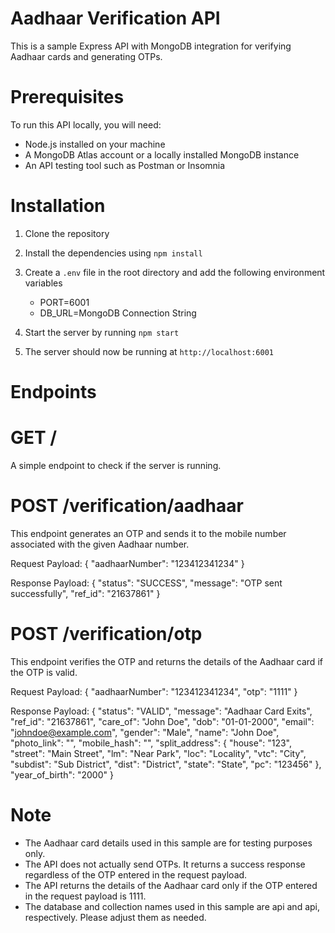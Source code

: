 # Aadhaar Verification API
This is a sample Express API with MongoDB integration for verifying Aadhaar cards and generating OTPs.

# Prerequisites

To run this API locally, you will need:

 - Node.js installed on your machine
 - A MongoDB Atlas account or a locally installed MongoDB instance
 - An API testing tool such as Postman or Insomnia
 
# Installation
  1. Clone the repository
  2. Install the dependencies using `npm install`
  3. Create a `.env` file in the root directory and add the following environment variables
  
     - PORT=6001
     - DB_URL=MongoDB Connection String
  
  4. Start the server by running `npm start`
  5. The server should now be running at `http://localhost:6001`
  
# Endpoints
  # GET /
  A simple endpoint to check if the server is running.

  # POST /verification/aadhaar
  This endpoint generates an OTP and sends it to the mobile number associated with the given Aadhaar number.
  
  Request Payload:
  {
  "aadhaarNumber": "123412341234"
  }
  
  Response Payload:
  {
  "status": "SUCCESS",
  "message": "OTP sent successfully",
  "ref_id": "21637861"
  }
  
  # POST /verification/otp
  This endpoint verifies the OTP and returns the details of the Aadhaar card if the OTP is valid.

  Request Payload:
  {
  "aadhaarNumber": "123412341234",
  "otp": "1111"
  }
  
  Response Payload:
  {
  "status": "VALID",
  "message": "Aadhaar Card Exits",
  "ref_id": "21637861",
  "care_of": "John Doe",
  "dob": "01-01-2000",
  "email": "johndoe@example.com",
  "gender": "Male",
  "name": "John Doe",
  "photo_link": "<Link to Aadhaar card photo>",
  "mobile_hash": "<Hashed Mobile Number>",
  "split_address": {
    "house": "123",
    "street": "Main Street",
    "lm": "Near Park",
    "loc": "Locality",
    "vtc": "City",
    "subdist": "Sub District",
    "dist": "District",
    "state": "State",
    "pc": "123456"
  },
  "year_of_birth": "2000"
  }

# Note
  - The Aadhaar card details used in this sample are for testing purposes only.
  - The API does not actually send OTPs. It returns a success response regardless of the OTP entered in the request payload.
  - The API returns the details of the Aadhaar card only if the OTP entered in the request payload is 1111.
  - The database and collection names used in this sample are api and api, respectively. Please adjust them as needed.




